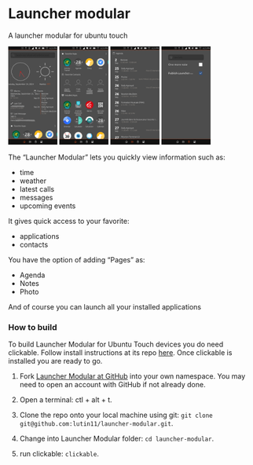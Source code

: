 # Launcher modular

A launcher modular for ubuntu touch

<p float="left">
  <img src="/assets/samples/MainPageHeader.png" width="100" alt="Main page header"/>
  <img src="/assets/samples/MainPageBottom.png" width="100" alt="Main page bottom"/> 
  <img src="/assets/samples/Diary.png" width="100" alt="Page diary"/>
  <img src="assets/samples/Note.png" width="100" alt="Page note"/>
</p>

The “Launcher Modular” lets you quickly view information such as:
- time
- weather
- latest calls
- messages
- upcoming events

It gives quick access to your favorite:
- applications
- contacts

You have the option of adding “Pages” as:
- Agenda
- Notes
- Photo

And of course you can launch all your installed applications

### How to build

To build Launcher Modular for Ubuntu Touch devices you do need clickable. Follow install instructions at its repo [here](https://gitlab.com/clickable/clickable).
Once clickable is installed you are ready to go.

1. Fork [Launcher Modular at GitHub](https://github.com/lutin11/launcher-modular) into your own namespace. You may need to open an account with GitHub if not already done.

2. Open a terminal: ctl + alt + t.

3. Clone the repo onto your local machine using git: `git clone git@github.com:lutin11/launcher-modular.git`.

4. Change into Launcher Modular folder: `cd launcher-modular`.

5. run clickable: `clickable`.

